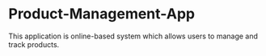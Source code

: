 # Product-Management-App
This application is online-based system which allows users to manage and track products.
